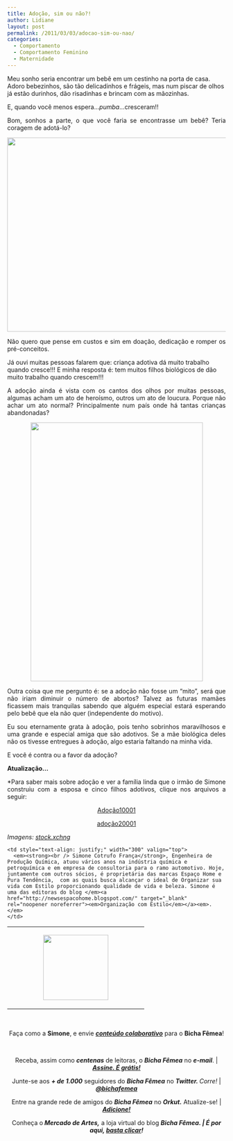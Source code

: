```yaml
---
title: Adoção, sim ou não?!
author: Lidiane
layout: post
permalink: /2011/03/03/adocao-sim-ou-nao/
categories:
  - Comportamento
  - Comportamento Feminino
  - Maternidade
---
```

Meu sonho seria encontrar um bebê em um cestinho na porta de casa. Adoro bebezinhos, são tão delicadinhos e frágeis, mas num piscar de olhos já estão durinhos, dão risadinhas e brincam com as mãozinhas.

E, quando você menos espera&#8230;_pumba_&#8230;cresceram!!

<p style="text-align: justify;">
  Bom, sonhos a parte, o que você faria se encontrasse um bebê? Teria coragem de adotá-lo?
</p>

<!--more-->

<p style="text-align: center;">
  <a href="https://www.trololodemulher.com.br/2011/02/bebe.jpg"><img class="alignnone size-full wp-image-6049" title="bebê" src="https://www.trololodemulher.com.br/2011/02/bebe.jpg" alt="" width="596" height="447" /></a>
</p>

<p style="text-align: justify;">
  Não quero que pense em custos e sim em doação, dedicação e romper os pré-conceitos.
</p>

Já ouvi muitas pessoas falarem que: criança adotiva dá muito trabalho quando cresce!!! E minha resposta é: tem muitos filhos biológicos de dão muito trabalho quando crescem!!!

<p style="text-align: justify;">
  A adoção ainda é vista com os cantos dos olhos por muitas pessoas, algumas acham um ato de heroísmo, outros um ato de loucura. Porque não achar um ato normal? Principalmente num país onde há tantas crianças abandonadas?
</p>

<p style="text-align: center;">
  <a href="https://www.trololodemulher.com.br/2011/02/bebe1.jpg"><img class="alignnone size-full wp-image-6050" title="bebê1" src="https://www.trololodemulher.com.br/2011/02/bebe1.jpg" alt="" width="397" height="596" /></a>
</p>

<p style="text-align: justify;">
  Outra coisa que me pergunto é: se a adoção não fosse um “mito”, será que não iriam diminuir o número de abortos? Talvez as futuras mamães ficassem mais tranquilas sabendo que alguém especial estará esperando pelo bebê que ela não quer (independente do motivo).
</p>

<p style="text-align: justify;">
  Eu sou eternamente grata à adoção, pois tenho sobrinhos maravilhosos e uma grande e especial amiga que são adotivos. Se a mãe biológica deles não os tivesse entregues à adoção, algo estaria faltando na minha vida.
</p>

<p style="text-align: justify;">
  E você é contra ou a favor da adoção?
</p>

<p style="text-align: justify;">
  <strong>Atualização&#8230;</strong>
</p>

<p style="text-align: justify;">
  *Para saber mais sobre adoção e ver a família linda que o irmão de Simone construiu com a esposa e cinco filhos adotivos, clique nos arquivos a seguir:
</p>

<p style="text-align: center;">
  <a href="https://www.trololodemulher.com.br/2011/03/Adocao10001.pdf">Adoção10001</a>
</p>

<p style="text-align: center;">
  <a href="https://www.trololodemulher.com.br/2011/03/adocao20001.pdf">adoção20001</a>
</p>

_Imagens:_ <a href="http://www.sxc.hu/" target="_blank" rel="noopener noreferrer"><em>stock.xchng</em></a>

<table border="0" cellspacing="0" cellpadding="0" width="600">
  <tr>
    <td width="300" valign="top">
      <p style="text-align: center;">
        <a href="https://www.trololodemulher.com.br/2011/02/Simone.jpg"><img class="alignnone size-thumbnail wp-image-6053" title="Simone" src="https://www.trololodemulher.com.br/2011/02/Simone-150x150.jpg" alt="" width="150" height="150" /></a><a href="https://www.trololodemulher.com.br/2011/02/Simone.jpg"></a>
      </p>
    </td>
    
    <td style="text-align: justify;" width="300" valign="top">
      <em><strong><br /> Simone Cotrufo França</strong>, Engenheira de Produção Química, atuou vários anos na indústria química e petroquímica e em empresa de consultoria para o ramo automotivo. Hoje, juntamente com outros sócios, é proprietária das marcas Espaço Home e Pura Tendência,  com as quais busca alcançar o ideal de Organizar sua vida com Estilo proporcionando qualidade de vida e beleza. Simone é uma das editoras do blog </em><a href="http://newsespacohome.blogspot.com/" target="_blank" rel="noopener noreferrer"><em>Organização com Estilo</em></a><em>.</em> 
    </td>
  </tr>
</table>

 

<p style="text-align: center;">
  Faça como a <strong>Simone</strong>, e envie <strong><em><a href="http://www.trololodemulher.com.br/para-voce/conteudo-colaborativo/">conteúdo colaborativo</a></em></strong> para o <strong>Bicha Fêmea</strong>!
</p>

<p style="text-align: center;">
   
</p>

<p style="text-align: center;">
  Receba, assim como <strong><em>centenas</em></strong> de leitoras, o <strong><em>Bicha Fêmea</em></strong> no <strong><em>e-mail</em></strong>. | <strong><em><a href="http://feedburner.google.com/fb/a/mailverify?uri=blogbichafemea&loc=pt_BR">Assine. É grátis!</a></em></strong>
</p>

<p style="text-align: center;">
  Junte-se aos <strong><em>+ de 1.000</em></strong> seguidores do <strong><em>Bicha Fêmea</em></strong> no <em><strong>Twitter. </strong>Corre!</em> | <strong><em><a href="http://twitter.com/bichafemea">@bichafemea</a></em></strong>
</p>

<p style="text-align: center;">
  Entre na grande rede de amigos do <strong><em>Bicha Fêmea</em></strong> no <strong><em>Orkut.</em></strong> Atualize-se! | <strong><em><a href="http://www.orkut.com.br/Main#Profile?uid=5161612886294499900">Adicione!</a></em></strong>
</p>

<p style="text-align: center;">
  Conheça o<strong><em> Mercado de Artes,</em></strong> a loja virtual do blog <strong><em>Bicha Fêmea. | É por aqui, </em></strong><a href="http://www.trololodemulher.com.br/loja/"><strong><em>basta clicar</em></strong></a><strong><em>!</em></strong>
</p>